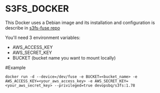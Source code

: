 # S3FS_DOCKER

This Docker uses a Debian image and its installation and configuration  is describe in [s3fs-fuse repo]

You'll need 3 environment variables:

- AWS_ACCESS_KEY
- AWS_SECRET_KEY
- BUCKET (bucket name you want to mount locally)

#Example

```docker run -d --device=/dev/fuse -e BUCKET=<bucket_name> -e AWS_ACCESS_KEY=<your_aws_access_key> -e AWS_SECRET_KEY=<your_aws_secret_key> --privileged=true devopsbq/s3fs:1.78```

[s3fs-fuse repo]: https://github.com/s3fs-fuse/s3fs-fuse/wiki/Installation-Notes
